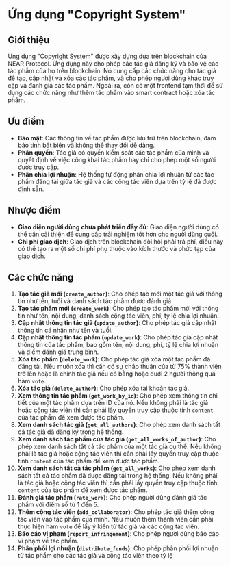 # Ứng dụng "Copyright System"

## Giới thiệu

Ứng dụng "Copyright System" được xây dựng dựa trên blockchain của NEAR Protocol. Ứng dụng này cho phép các tác giả đăng ký và bảo vệ các tác phẩm của họ trên blockchain. Nó cung cấp các chức năng cho tác giả để tạo, cập nhật và xóa các tác phẩm, và cho phép người dùng khác truy cập và đánh giá các tác phẩm. Ngoài ra, còn có một frontend tạm thời để sử dụng các chức năng như thêm tác phẩm vào smart contract hoặc xóa tác phẩm.

## Ưu điểm

- **Bảo mật**: Các thông tin về tác phẩm được lưu trữ trên blockchain, đảm bảo tính bất biến và không thể thay đổi dễ dàng.
- **Phân quyền**: Tác giả có quyền kiểm soát các tác phẩm của mình và quyết định về việc công khai tác phẩm hay chỉ cho phép một số người được truy cập.
- **Phân chia lợi nhuận**: Hệ thống tự động phân chia lợi nhuận từ các tác phẩm đăng tải giữa tác giả và các cộng tác viên dựa trên tỷ lệ đã được định sẵn.

## Nhược điểm

- **Giao diện người dùng chưa phát triển đầy đủ**: Giao diện người dùng có thể cần cải thiện để cung cấp trải nghiệm tốt hơn cho người dùng cuối.
- **Chi phí giao dịch**: Giao dịch trên blockchain đòi hỏi phải trả phí, điều này có thể tạo ra một số chi phí phụ thuộc vào kích thước và phức tạp của giao dịch.

## Các chức năng

1. **Tạo tác giả mới (`create_author`)**: Cho phép tạo mới một tác giả với thông tin như tên, tuổi và danh sách tác phẩm được đánh giá.
2. **Tạo tác phẩm mới (`create_work`)**: Cho phép tạo tác phẩm mới với thông tin như tên, nội dung, danh sách cộng tác viên, phí, tỷ lệ chia lợi nhuận.
3. **Cập nhật thông tin tác giả (`update_author`)**: Cho phép tác giả cập nhật thông tin cá nhân như tên và tuổi.
4. **Cập nhật thông tin tác phẩm (`update_work`)**: Cho phép tác giả cập nhật thông tin của tác phẩm, bao gồm tên, nội dung, phí, tỷ lệ chia lợi nhuận và điểm đánh giá trung bình.
5. **Xóa tác phẩm (`delete_work`)**: Cho phép tác giả xóa một tác phẩm đã đăng tải. Nếu muốn xóa thì cần có sự chấp thuận của từ 75% thành viên trở lên hoặc là chính tác giả nếu có bằng hoặc dưới 2 người thông qua hàm `vote`.
6. **Xóa tác giả (`delete_author`)**: Cho phép xóa tài khoản tác giả.
7. **Xem thông tin tác phẩm (`get_work_by_id`)**: Cho phép xem thông tin chi tiết của một tác phẩm dựa trên ID của nó. Nếu không phải là tác giả hoặc cộng tác viên thì cần phải lấy quyền truy cập thuộc tính `content` của tác phẩm để xem được tác phẩm.
8. **Xem danh sách tác giả (`get_all_authors`)**: Cho phép xem danh sách tất cả tác giả đã đăng ký trong hệ thống.
9. **Xem danh sách tác phẩm của tác giả (`get_all_works_of_author`)**: Cho phép xem danh sách tất cả tác phẩm của một tác giả cụ thể. Nếu không phải là tác giả hoặc cộng tác viên thì cần phải lấy quyền truy cập thuộc tính `content` của tác phẩm để xem được tác phẩm.
10. **Xem danh sách tất cả tác phẩm (`get_all_works`)**: Cho phép xem danh sách tất cả tác phẩm đã được đăng tải trong hệ thống. Nếu không phải là tác giả hoặc cộng tác viên thì cần phải lấy quyền truy cập thuộc tính `content` của tác phẩm để xem được tác phẩm.
11. **Đánh giá tác phẩm (`rate_work`)**: Cho phép người dùng đánh giá tác phẩm với điểm số từ 1 đến 5.
12. **Thêm cộng tác viên (`add_collaborator`)**: Cho phép tác giả thêm cộng tác viên vào tác phẩm của mình. Nếu muốn thêm thành viên cần phải thực hiện hàm `vote` để lấy ý kiến từ tác giả và các cộng tác viên.
13. **Báo cáo vi phạm (`report_infringement`)**: Cho phép người dùng báo cáo vi phạm về tác phẩm.
14. **Phân phối lợi nhuận (`distribute_funds`)**: Cho phép phân phối lợi nhuận từ tác phẩm cho các tác giả và cộng tác viên theo tỷ lệ
